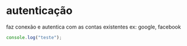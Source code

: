 # autenticação
faz conexão e autentica com as contas existentes ex: google, facebook


````javascript
console.log("teste");
````
